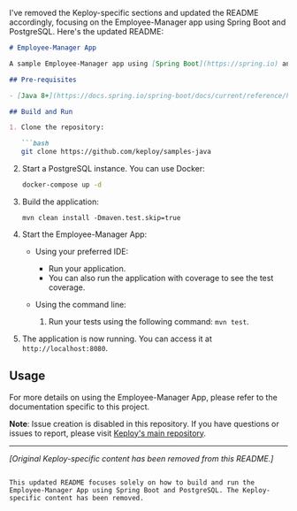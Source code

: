I've removed the Keploy-specific sections and updated the README accordingly, focusing on the Employee-Manager app using Spring Boot and PostgreSQL. Here's the updated README:

```markdown
# Employee-Manager App

A sample Employee-Manager app using [Spring Boot](https://spring.io) and [PostgreSQL](https://www.postgresql.org).

## Pre-requisites

- [Java 8+](https://docs.spring.io/spring-boot/docs/current/reference/html/getting-started.html#getting-started.installing)

## Build and Run

1. Clone the repository:

   ```bash
   git clone https://github.com/keploy/samples-java
   ```

2. Start a PostgreSQL instance. You can use Docker:

   ```bash
   docker-compose up -d
   ```

3. Build the application:

   ```shell
   mvn clean install -Dmaven.test.skip=true
   ```

4. Start the Employee-Manager App:

   - Using your preferred IDE:

     - Run your application.
     - You can also run the application with coverage to see the test coverage.

   - Using the command line:

     1. Run your tests using the following command: `mvn test`.

5. The application is now running. You can access it at `http://localhost:8080`.

## Usage

For more details on using the Employee-Manager App, please refer to the documentation specific to this project.

**Note**: Issue creation is disabled in this repository. If you have questions or issues to report, please visit [Keploy's main repository](https://github.com/keploy/keploy/issues/new/choose).

---

_[Original Keploy-specific content has been removed from this README.]_
```

This updated README focuses solely on how to build and run the Employee-Manager App using Spring Boot and PostgreSQL. The Keploy-specific content has been removed.
